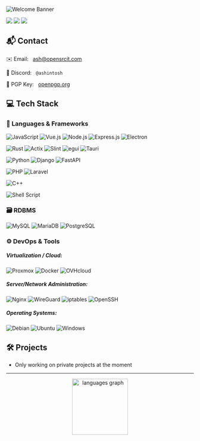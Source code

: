 ![Welcome Banner](https://capsule-render.vercel.app/api?type=waving&color=05FCCF&height=200&section=header&text=Ash%20Wolfe&fontSize=40&fontColor=ffffff&fontAlign=center&fontWeight=700&animation=fadeIn)

![](https://komarev.com/ghpvc/?username=Ashintosh&color=6aa6f8)
![](https://img.shields.io/github/followers/Ashintosh?style=social)
![](https://img.shields.io/github/stars/Ashintosh?style=social)

## 📬 Contact
✉️ Email: &nbsp; [ash@opensrcit.com](mailto:ash@opensrcit.com)

💬 Discord: &nbsp; `@ashintosh`

🔐 PGP Key: &nbsp;
[openpgp.org](https://keys.openpgp.org/search?q=ash@opensrcit.com)

## 💻 Tech Stack 

### 🧠 Languages & Frameworks
![JavaScript](https://img.shields.io/badge/JavaScript-F7DF1E?style=flat&logo=javascript&logoColor=black)
![Vue.js](https://img.shields.io/badge/Vue.js-35495E?style=flat&logo=vuedotjs&logoColor=4FC08D)
![Node.js](https://img.shields.io/badge/Node.js-339933?style=flat&logo=nodedotjs&logoColor=white)
![Express.js](https://img.shields.io/badge/Express.js-000000?style=flat&logo=express&logoColor=white)
![Electron](https://img.shields.io/badge/Electron-2C2E3B?style=flat&logo=electron&logoColor=9FEAF9)

![Rust](https://img.shields.io/badge/Rust-000000?style=flat&logo=rust&logoColor=white)
![Actix](https://img.shields.io/badge/Actix-000000?style=flat&logo=actix&logoColor=white) 
![Slint](https://img.shields.io/badge/Slint-FF7043?style=flat&logo=slint&logoColor=white)
![egui](https://img.shields.io/badge/egui-8A2BE2?style=flat&logo=appveyor&logoColor=white)
![Tauri](https://img.shields.io/badge/Tauri-FFC131?style=flat&logo=tauri&logoColor=black)

![Python](https://img.shields.io/badge/Python-3776AB?style=flat&logo=python&logoColor=white)
![Django](https://img.shields.io/badge/Django-092E20?style=flat&logo=django&logoColor=white)
![FastAPI](https://img.shields.io/badge/FastAPI-009688?style=flat&logo=fastapi&logoColor=white)

![PHP](https://img.shields.io/badge/PHP-777BB4?style=flat&logo=php&logoColor=white)
![Laravel](https://img.shields.io/badge/Laravel-FF2D20?style=flat&logo=laravel&logoColor=white)

![C++](https://img.shields.io/badge/C++-00599C?style=flat&logo=c%2b%2b&logoColor=white)

![Shell Script](https://img.shields.io/badge/Shell%20Script-121011?style=flat&logo=gnu-bash&logoColor=white)

### 🗃️ RDBMS
![MySQL](https://img.shields.io/badge/MySQL-4479A1?style=flat&logo=mysql&logoColor=white)
![MariaDB](https://img.shields.io/badge/MariaDB-003545?style=flat&logo=mariadb&logoColor=white)
![PostgreSQL](https://img.shields.io/badge/PostgreSQL-336791?style=flat&logo=postgresql&logoColor=white)

### ⚙️ DevOps & Tools

##### Virtualization / Cloud:
![Proxmox](https://img.shields.io/badge/Proxmox-E57000?style=flat&logo=proxmox&logoColor=white)
![Docker](https://img.shields.io/badge/Docker-2496ED?style=flat&logo=docker&logoColor=white)
![OVHcloud](https://img.shields.io/badge/OVHcloud-123F6D?style=flat&logo=ovh&logoColor=white)

##### Server/Network Administration:
![Nginx](https://img.shields.io/badge/Nginx-009639?style=flat&logo=nginx&logoColor=white)
![WireGuard](https://img.shields.io/badge/WireGuard-88171A?style=flat&logo=wireguard&logoColor=white)
![iptables](https://img.shields.io/badge/iptables-3B444B?style=flat&logoColor=white)
![OpenSSH](https://img.shields.io/badge/OpenSSH-000000?style=flat&logo=openssh&logoColor=white)

##### Operating Systems:
![Debian](https://img.shields.io/badge/Debian-A81D33?style=flat&logo=debian&logoColor=white)
![Ubuntu](https://img.shields.io/badge/Ubuntu-E95420?style=flat&logo=ubuntu&logoColor=white)
![Windows](https://img.shields.io/badge/Windows-0078D6?style=flat&logo=windows&logoColor=white)

## 🛠️ Projects 
- Only working on private projects at the moment
---
<div align="center">
  
  <img src="https://github-readme-stats.vercel.app/api/top-langs?username=ashintosh&locale=en&hide_title=false&layout=compact&card_width=320&langs_count=5&theme=dracula&hide_border=false" height="150" alt="languages graph"  />
</div>

